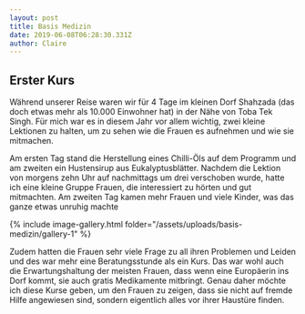 ```yaml
---
layout: post
title: Basis Medizin
date: 2019-06-08T06:28:30.331Z
author: Claire
---
```

## Erster Kurs

Während unserer Reise waren wir für 4 Tage im kleinen Dorf Shahzada (das doch etwas mehr als 10.000 Einwohner hat) in der Nähe von Toba Tek Singh. Für mich war es in diesem Jahr vor allem wichtig, zwei kleine Lektionen zu halten, um zu sehen wie die Frauen es aufnehmen und wie sie mitmachen.

<!--more-->

Am ersten Tag stand die Herstellung eines Chilli-Öls auf dem Programm und am zweiten ein Hustensirup aus Eukalyptusblätter. Nachdem die Lektion von morgens zehn Uhr auf nachmittags um drei verschoben wurde, hatte ich eine kleine Gruppe Frauen, die interessiert zu hörten und gut mitmachten. Am zweiten Tag kamen mehr Frauen und viele Kinder, was das ganze etwas unruhig machte

{% include image-gallery.html folder="/assets/uploads/basis-medizin/gallery-1" %}

Zudem hatten die Frauen sehr viele Frage zu all ihren Problemen und Leiden und des war mehr eine Beratungsstunde als ein Kurs. Das war wohl auch die Erwartungshaltung der meisten Frauen, dass wenn eine Europäerin ins Dorf kommt, sie auch gratis Medikamente mitbringt. Genau daher möchte ich diese Kurse geben, um den Frauen zu zeigen, dass sie nicht auf fremde Hilfe angewiesen sind, sondern eigentlich alles vor ihrer Haustüre finden.

<script type="text/javascript" src="/assets/js/lightbox.js"></script>
<link rel="stylesheet" href="/assets/css/lightbox.css">